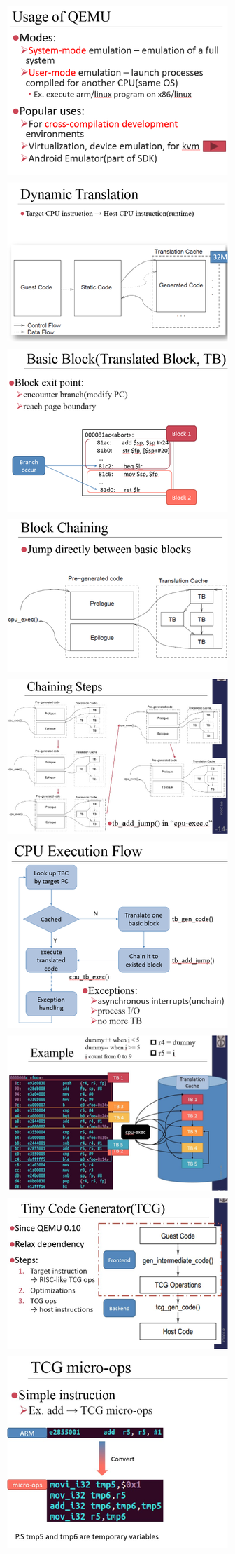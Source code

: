 ![](img/qemu_binary_translation_20221028165433.png)  

![](img/qemu_binary_translation_20221028165444.png)  

![](img/qemu_binary_translation_20221028165454.png)  

![](img/qemu_binary_translation_20221028165511.png)  

![](img/qemu_binary_translation_20221028165520.png)  

![](img/qemu_binary_translation_20221028165529.png)  

![](img/qemu_binary_translation_20221028165539.png)  

![](img/qemu_binary_translation_20221028165552.png)  

![](img/qemu_binary_translation_20221028165601.png)  

